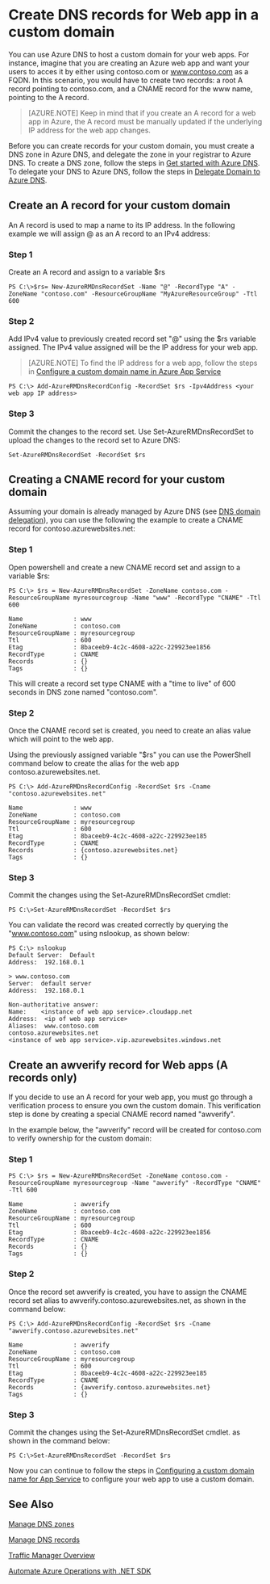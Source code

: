 <properties 
   pageTitle="Create custom DNS records for a Web app | Microsoft Azure  " 
   description="How to create custom domain DNS records for Web app using Azure DNS. Step by step to verify your domain ownership using CNAME or A record" 
   services="dns" 
   documentationCenter="na" 
   authors="joaoma" 
   manager="carmonm" 
   editor=""/>

<tags
   ms.service="dns"
   ms.devlang="na"
   ms.topic="article"
   ms.tgt_pltfrm="na"
   ms.workload="infrastructure-services" 
   ms.date="03/03/2016"
   ms.author="joaoma"/>

# Create DNS records for Web app in a custom domain

You can use Azure DNS to host a custom domain for your web apps. For instance, imagine that you are creating an Azure web app and want your users to acces it by either using contoso.com or www.contoso.com as a FQDN. In this scenario, you would have to create two records: a root A record pointing to contoso.com, and a CNAME record for the www name, pointing to the A record. 

> [AZURE.NOTE] Keep in mind that if you create an A record for a web app in Azure, the A record must be manually updated if the underlying IP address for the web app changes.

Before you can create records for your custom domain, you must create a DNS zone in Azure DNS, and delegate the zone in your registrar to Azure DNS. To create a DNS zone, follow the steps in [Get started with Azure DNS](../dns-getstarted-create-dnszone/#Create-a-DNS-zone). To delegate your DNS to Azure DNS, follow the steps in [Delegate Domain to Azure DNS](../dns-domain-delegation).
 
## Create an A record for your custom domain

An A record is used to map a name to its IP address. In the following example we will assign @ as an A record to an IPv4 address:

### Step 1
 
Create an A record and assign to a variable $rs
	
	PS C:\>$rs= New-AzureRMDnsRecordSet -Name "@" -RecordType "A" -ZoneName "contoso.com" -ResourceGroupName "MyAzureResourceGroup" -Ttl 600 

### Step 2

Add IPv4 value to previously created record set "@" using the $rs variable assigned. The IPv4 value assigned will be the IP address for your web app.

> [AZURE.NOTE] To find the IP address for a web app, follow the steps in [Configure a custom domain name in Azure App Service](../web-sites-custom-domain-name/#Find-the-virtual-IP-address)

	PS C:\> Add-AzureRMDnsRecordConfig -RecordSet $rs -Ipv4Address <your web app IP address>

### Step 3

Commit the changes to the record set. Use Set-AzureRMDnsRecordSet to upload the changes to the record set to Azure DNS:

	Set-AzureRMDnsRecordSet -RecordSet $rs

## Creating a CNAME record for your custom domain

Assuming your domain is already managed by Azure DNS (see [DNS domain delegation](../dns-domain-delegation)), you can use the following the example to create a CNAME record for contoso.azurewebsites.net:

### Step 1

Open powershell and create a new CNAME record set and assign to a variable $rs:

	PS C:\> $rs = New-AzureRMDnsRecordSet -ZoneName contoso.com -ResourceGroupName myresourcegroup -Name "www" -RecordType "CNAME" -Ttl 600
 
	Name              : www
	ZoneName          : contoso.com
	ResourceGroupName : myresourcegroup
	Ttl               : 600
	Etag              : 8baceeb9-4c2c-4608-a22c-229923ee1856
	RecordType        : CNAME
	Records           : {}
	Tags              : {}

This will create a record set type CNAME with a "time to live" of 600 seconds in DNS zone named "contoso.com".

### Step 2

Once the CNAME record set is created, you need to create an alias value which will point to the web app. 

Using the previously assigned variable "$rs" you can use the PowerShell command below to create the alias for the web app contoso.azurewebsites.net.

	PS C:\> Add-AzureRMDnsRecordConfig -RecordSet $rs -Cname "contoso.azurewebsites.net"
 
	Name              : www
	ZoneName          : contoso.com
	ResourceGroupName : myresourcegroup
	Ttl               : 600
	Etag              : 8baceeb9-4c2c-4608-a22c-229923ee185
	RecordType        : CNAME
	Records           : {contoso.azurewebsites.net}
	Tags              : {}

### Step 3

Commit the changes using the Set-AzureRMDnsRecordSet cmdlet:

	PS C:\>Set-AzureRMDnsRecordSet -RecordSet $rs

You can validate the record was created correctly by querying the "www.contoso.com" using nslookup, as shown below:

	PS C:\> nslookup
	Default Server:  Default
	Address:  192.168.0.1
 
	> www.contoso.com
	Server:  default server
	Address:  192.168.0.1
	 
	Non-authoritative answer:
	Name:    <instance of web app service>.cloudapp.net
	Address:  <ip of web app service>
	Aliases:  www.contoso.com
    contoso.azurewebsites.net
    <instance of web app service>.vip.azurewebsites.windows.net

## Create an awverify record for Web apps (A records only)

If you decide to use an A record for your web app, you must go through a verification process to ensure you own the custom domain. This verification step is done by creating a special CNAME record named "awverify".

In the example below, the "awverify" record will be created for contoso.com to verify ownership for the custom domain:

### Step 1

	PS C:\> $rs = New-AzureRMDnsRecordSet -ZoneName contoso.com -ResourceGroupName myresourcegroup -Name "awverify" -RecordType "CNAME" -Ttl 600
 
	Name              : awverify
	ZoneName          : contoso.com
	ResourceGroupName : myresourcegroup
	Ttl               : 600
	Etag              : 8baceeb9-4c2c-4608-a22c-229923ee1856
	RecordType        : CNAME
	Records           : {}
	Tags              : {}


### Step 2

Once the record set awverify is created, you have to assign the CNAME record set alias to awverify.contoso.azurewebsites.net, as shown in the command below: 

	PS C:\> Add-AzureRMDnsRecordConfig -RecordSet $rs -Cname "awverify.contoso.azurewebsites.net"
 
	Name              : awverify
	ZoneName          : contoso.com
	ResourceGroupName : myresourcegroup
	Ttl               : 600
	Etag              : 8baceeb9-4c2c-4608-a22c-229923ee185
	RecordType        : CNAME
	Records           : {awverify.contoso.azurewebsites.net}
	Tags              : {}

### Step 3

Commit the changes using the Set-AzureRMDnsRecordSet cmdlet. as shown in the command below:

	PS C:\>Set-AzureRMDnsRecordSet -RecordSet $rs

Now you can continue to follow the steps in [Configuring a custom domain name for App Service](../web-sites-custom-domain-name) to configure your web app to use a custom domain.

## See Also

[Manage DNS zones](../dns-operations-dnszones)

[Manage DNS records](../dns-operations-recordsets)

[Traffic Manager Overview](../traffic-manager-overview)

[Automate Azure Operations with .NET SDK](../dns-sdk)


 